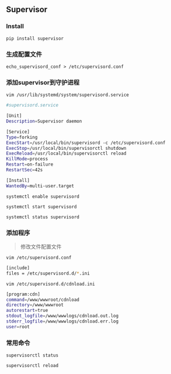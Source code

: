 
## Supervisor

### Install

`pip install supervisor`

### 生成配置文件

`echo_supervisord_conf > /etc/supervisord.conf`

### 添加supervisor到守护进程

`vim /usr/lib/systemd/system/supervisord.service`

```bash
#supervisord.service

[Unit] 
Description=Supervisor daemon

[Service] 
Type=forking 
ExecStart=/usr/local/bin/supervisord -c /etc/supervisord.conf
ExecStop=/usr/local/bin/supervisorctl shutdown 
ExecReload=/usr/local/bin/supervisorctl reload 
KillMode=process 
Restart=on-failure 
RestartSec=42s

[Install] 
WantedBy=multi-user.target
```
`systemctl enable supervisord`

`systemctl start supervisord`

`systemctl status supervisord`

### 添加程序

> 修改文件配置文件

`vim /etc/supervisord.conf`

```bash
[include] 
files = /etc/supervisord.d/*.ini
```



`vim /etc/supervisord.d/cdnload.ini`

```bash
[program:cdn]
command=/www/wwwroot/cdnload
directory=/www/wwwroot
autorestart=true
stdout_logfile=/www/wwwlogs/cdnload.out.log
stderr_logfile=/www/wwwlogs/cdnload.err.log
user=root
```

### 常用命令

`supervisorctl status`

`supervisorctl reload`